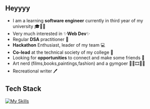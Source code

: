 ## Heyyyy 

- I am a learning **software engineer** currently in third year of my university 🎓🧑‍💻
- Very much interested in ✨**Web Dev**✨
- Regular **DSA** practitioner 🧠
- **Hackathon** Enthusiast, leader of my team 💻
- **Co-lead** at the technical society of my college 💪
- Looking for **opportunities** to connect and make some friends 🤝
- Art nerd (films,books,paintings,fashion) and a gymgoer 🏃‍♂️🎞️📖🎨
- Recreational writer 🖊️

## Tech Stack
[![My Skills](https://skillicons.dev/icons?i=js,html,css,nodejs,express,react,vite,python,cpp,java,mysql,figma,linkedin,github)](https://skillicons.dev)
